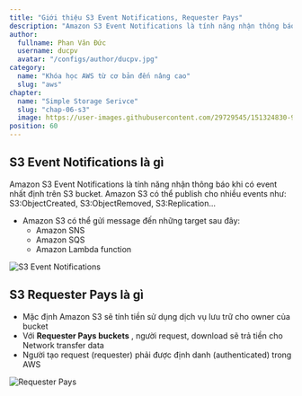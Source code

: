 ```yaml
---
title: "Giới thiệu S3 Event Notifications, Requester Pays"
description: "Amazon S3 Event Notifications là tính năng nhận thông báo khi có event nhất định trên S3 bucket. Với Requester Pays buckets , người request, download sẽ trả tiền cho Network transfer data"
author:
  fullname: Phan Văn Đức
  username: ducpv
  avatar: "/configs/author/ducpv.jpg"
category:
  name: "Khóa học AWS từ cơ bản đến nâng cao"
  slug: "aws"
chapter:
  name: "Simple Storage Serivce"
  slug: "chap-06-s3"
  image: https://user-images.githubusercontent.com/29729545/151324830-92d2db09-c437-4e21-a732-865bab8a9466.png
position: 60
---
```


## S3 Event Notifications là gì

Amazon S3 Event Notifications là tính năng nhận thông báo khi có event nhất định trên S3 bucket. Amazon S3 có thể publish cho nhiều events như: S3:ObjectCreated, S3:ObjectRemoved, S3:Replication...

- Amazon S3 có thể gửi message đến những target sau đây:
  - Amazon SNS
  - Amazon SQS
  - Amazon Lambda function

![S3 Event Notifications](https://user-images.githubusercontent.com/29729545/151324830-92d2db09-c437-4e21-a732-865bab8a9466.png)

## S3 Requester Pays là gì

- Mặc định Amazon S3 sẽ tính tiền sử dụng dịch vụ lưu trữ cho owner của bucket
- Với **Requester Pays buckets** , người request, download sẽ trả tiền cho Network transfer data
- Người tạo request (requester) phải được định danh (authenticated) trong AWS

![Requester Pays](https://user-images.githubusercontent.com/29729545/151326716-7681bab7-d7c2-4c5e-afdf-aeb5d66abd01.png)
